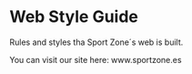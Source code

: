 # Web Style Guide
<p>Rules and styles tha Sport Zone´s web is built.</p>
<p>You can visit our site here: www.sportzone.es</p>
